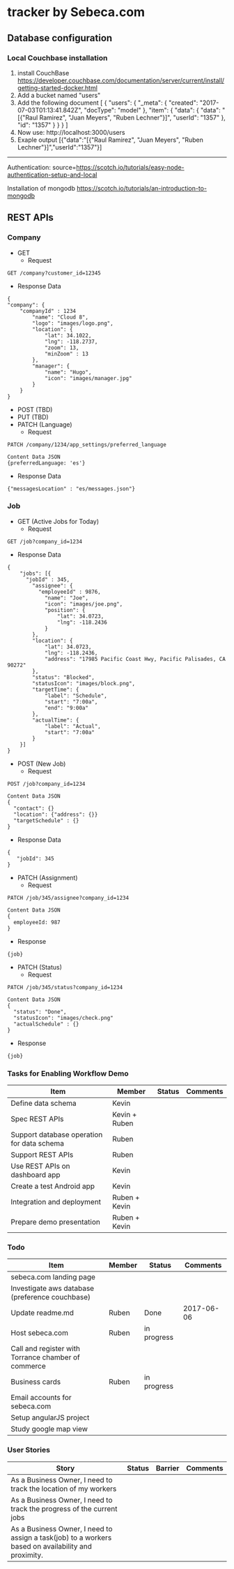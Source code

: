 # tracker by Sebeca.com


## Database configuration
### Local Couchbase installation
1. install CouchBase
   https://developer.couchbase.com/documentation/server/current/install/getting-started-docker.html
2. Add a bucket named "users"
3. Add the following document
[
  {
    "users": {
      "_meta": {
        "created": "2017-07-03T01:13:41.842Z",
        "docType": "model"
      },
      "item": {
        "data": {
          "data": "[{\"Raul Ramirez\", \"Juan Meyers\", \"Ruben Lechner\"}]",
          "userId": "1357"
        },
        "id": "1357"
      }
    }
  }
]
4. Now use: http://localhost:3000/users
5. Exaple output
   [{"data":"[{\"Raul Ramirez\", \"Juan Meyers\", \"Ruben Lechner\"}]","userId":"1357"}]
---------------------------------------------------

Authentication:
source=https://scotch.io/tutorials/easy-node-authentication-setup-and-local

Installation of mongodb
https://scotch.io/tutorials/an-introduction-to-mongodb

## REST APIs
### Company 
* GET
  * Request
```
GET /company?customer_id=12345
```
  * Response Data
```
{
"company": {
    "companyId" : 1234
		"name": "Cloud 8",
		"logo": "images/logo.png",
		"location": {
			"lat": 34.1022,
			"lng": -118.2737,
			"zoom": 13,
			"minZoom" : 13
		},
		"manager": {
			"name": "Hugo",
			"icon": "images/manager.jpg"
		}
	}
}
```
* POST (TBD)
* PUT (TBD)
* PATCH (Language)
  * Request
```
PATCH /company/1234/app_settings/preferred_language 

Content Data JSON
{preferredLanguage: 'es'}
```
  * Response Data
```
{"messagesLocation" : "es/messages.json"}
```

### Job
* GET (Active Jobs for Today)
  * Request
```
GET /job?company_id=1234
```
  * Response Data
```
{
	"jobs": [{
	  "jobId" : 345,
		"assignee": {
		  "employeeId" : 9876,
			"name": "Joe",
			"icon": "images/joe.png",
			"position": {
				"lat": 34.0723,
				"lng": -118.2436
			}
		},
		"location": {
			"lat": 34.0723,
			"lng": -118.2436,
			"address": "17985 Pacific Coast Hwy, Pacific Palisades, CA 90272"
		},
		"status": "Blocked",
		"statusIcon": "images/block.png",
		"targetTime": {
			"label": "Schedule",
			"start": "7:00a",
			"end": "9:00a"
		},
		"actualTime": {
			"label": "Actual",
			"start": "7:00a"
		}
	}]
}
```
* POST (New Job)
  * Request
```
POST /job?company_id=1234

Content Data JSON
{
  "contact": {}
  "location": {"address": {}}
  "targetSchedule" : {}
}
```
  * Response Data
```
{ 
   "jobId": 345  
}
```

* PATCH (Assignment)
  * Request
```
PATCH /job/345/assignee?company_id=1234

Content Data JSON
{
  employeeId: 987
}
```
  * Response
```
{job}
```

* PATCH (Status)
  * Request
```
PATCH /job/345/status?company_id=1234

Content Data JSON
{
  "status": "Done",
  "statusIcon": "images/check.png"
  "actualSchedule" : {}
}
```
  * Response
```
{job}
```

### Tasks for Enabling Workflow Demo
| Item | Member | Status | Comments |
| ---- | ------ | ------ | -------- |
| Define data schema | Kevin | | |
| Spec REST APIs |Kevin + Ruben | | |
| Support database operation for data schema | Ruben | |  |
| Support REST APIs | Ruben | |  |
| Use REST APIs on dashboard app | Kevin | | |
| Create a test Android app | Kevin | | |
| Integration and deployment | Ruben + Kevin | | |
| Prepare demo presentation | Ruben + Kevin | | |


### Todo 
| Item | Member | Status | Comments |
| ---- | ------ | ------ | -------- |
| sebeca.com landing page | | | |
| Investigate aws database (preference couchbase) | | | |
| Update readme.md | Ruben | Done | 2017-06-06 |
| Host sebeca.com | Ruben | in progress | |
| Call and register with Torrance chamber of commerce | | | |
| Business cards | Ruben | in progress | |
| Email accounts for sebeca.com | | | |
| Setup angularJS project | | | |
| Study google map view | | | |

### User Stories
| Story | Status | Barrier | Comments |
| ----- | ------ | ------- | -------- |
| As a Business Owner, I need to track the location of my workers | | | |
| As a Business Owner, I need to track the progress of the current jobs | | | |
| As a Business Owner, I need to assign a task(job) to a workers based on availability and proximity. | | | |
